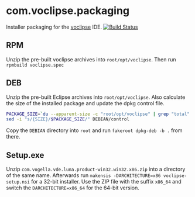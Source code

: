 com.voclipse.packaging
======================

Installer packaging for the [voclipse](http://voclipse.com) IDE. [![Build Status](https://build.vogella.com/ci/view/voclipse/job/C-MASTER-com.voclipse.packaging/badge/icon)](https://build.vogella.com/ci/view/voclipse/job/C-MASTER-com.voclipse.packaging/)

RPM
---

Unzip the pre-built voclipse archives into `root/opt/voclipse`. Then run `rpmbuild voclipse.spec`

DEB
---
Unzip the pre-built Eclipse archives into `root/opt/voclipse`. Also calculate the size of the installed package and update the dpkg control file.

```bash
PACKAGE_SIZE=`du --apparent-size -c "root/opt/voclipse" | grep "total" | awk '{print $1}'`
sed -i "s/{SIZE}/$PACKAGE_SIZE/" DEBIAN/control
```

Copy the `DEBIAN` directory into `root` and run `fakeroot dpkg-deb -b .` from there.

Setup.exe
---------
Unzip `com.vogella.vde.luna.product-win32.win32.x86.zip` into a directory of the same name. Afterwards run `makensis -DARCHITECTURE=x86 voclipse-setup.nsi` for a 32-bit installer. Use the ZIP file with the suffix `x86_64` and switch the `DARCHITECTURE=x86_64` for the 64-bit version.
